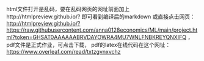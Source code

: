 html文件打开是乱码，要在乱码网页的网址前面加上http://htmlpreview.github.io/?
即可看到编译后的markdown
或直接点击网页：http://htmlpreview.github.io/?https://raw.githubusercontent.com/anna0128economics/ML/main/project.html?token=GHSAT0AAAAAABRVDAYOWRA4MU7WNLFNBKREYQNXIFQ
，pdf文件是正式作业，可点击下载，
pdf的latex在线代码在这个网址：https://www.overleaf.com/read/txtzgvnxvchz

